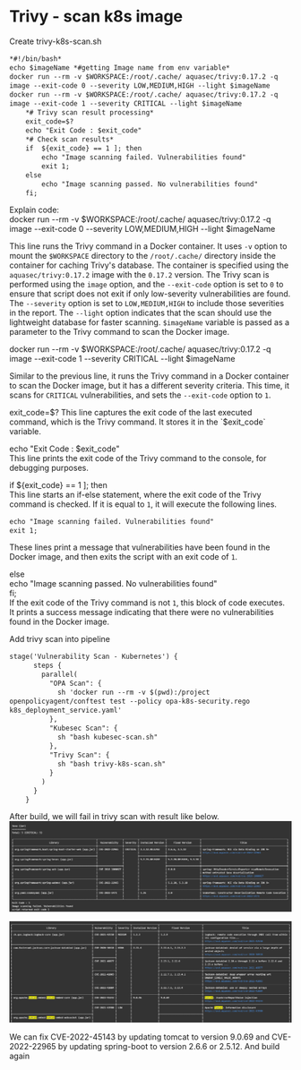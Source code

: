 # Trivy - scan k8s image
Create trivy-k8s-scan.sh  

```
*#!/bin/bash*  
echo $imageName *#getting Image name from env variable*  
docker run --rm -v $WORKSPACE:/root/.cache/ aquasec/trivy:0.17.2 -q image --exit-code 0 --severity LOW,MEDIUM,HIGH --light $imageName  
docker run --rm -v $WORKSPACE:/root/.cache/ aquasec/trivy:0.17.2 -q image --exit-code 1 --severity CRITICAL --light $imageName  
    *# Trivy scan result processing*  
    exit_code=$?  
    echo "Exit Code : $exit_code"  
    *# Check scan results*  
    if  ${exit_code} == 1 ]; then  
        echo "Image scanning failed. Vulnerabilities found"  
        exit 1;  
    else  
        echo "Image scanning passed. No vulnerabilities found"  
    fi;
``` 
  
  
Explain code:  
docker run --rm -v $WORKSPACE:/root/.cache/ aquasec/trivy:0.17.2 -q image --exit-code 0 --severity LOW,MEDIUM,HIGH --light $imageName  
  
This line runs the Trivy command in a Docker container. It uses `-v` option to mount the `$WORKSPACE` directory to the `/root/.cache/` directory inside the container for caching Trivy's database. The container is specified using the `aquasec/trivy:0.17.2` image with the `0.17.2` version. The Trivy scan is performed using the `image` option, and the `--exit-code` option is set to `0` to ensure that script does not exit if only low-severity vulnerabilities are found. The `--severity` option is set to `LOW,MEDIUM,HIGH` to include those severities in the report. The `--light` option indicates that the scan should use the lightweight database for faster scanning. `$imageName` variable is passed as a parameter to the Trivy command to scan the Docker image.  
  
docker run --rm -v $WORKSPACE:/root/.cache/ aquasec/trivy:0.17.2 -q image --exit-code 1 --severity CRITICAL --light $imageName  
  
Similar to the previous line, it runs the Trivy command in a Docker container to scan the Docker image, but it has a different severity criteria. This time, it scans for `CRITICAL` vulnerabilities, and sets the `--exit-code` option to `1`.  
  
exit_code=$?  
This line captures the exit code of the last executed command, which is the Trivy command. It stores it in the `$exit_code` variable.  
  
echo "Exit Code : $exit_code"  
This line prints the exit code of the Trivy command to the console, for debugging purposes.  
  
  
if  ${exit_code} == 1 ]; then  
This line starts an if-else statement, where the exit code of the Trivy command is checked. If it is equal to `1`, it will execute the following lines.  
  
  
    echo "Image scanning failed. Vulnerabilities found"  
    exit 1;  
These lines print a message that vulnerabilities have been found in the Docker image, and then exits the script with an exit code of `1`.  
  
  
else  
        echo "Image scanning passed. No vulnerabilities found"  
    fi;  
If the exit code of the Trivy command is not `1`, this block of code executes. It prints a success message indicating that there were no vulnerabilities found in the Docker image.  
  
  
  
Add trivy scan into pipeline  

```
stage('Vulnerability Scan - Kubernetes') {  
      steps {  
        parallel(  
          "OPA Scan": {  
            sh 'docker run --rm -v $(pwd):/project openpolicyagent/conftest test --policy opa-k8s-security.rego k8s_deployment_service.yaml'  
          },  
          "Kubesec Scan": {  
            sh "bash kubesec-scan.sh"  
          },  
          "Trivy Scan": {  
            sh "bash trivy-k8s-scan.sh"  
          }  
        )  
      }  
    }
``` 
  
  
After build, we will fail in trivy scan with result like below.  
![Image-1](images/Trivy-scank8simage_1.png)  
  
![Image-2](images/Trivy-scank8simage_2.png)  
  
We can fix CVE-2022-45143 by updating tomcat to version 9.0.69 and CVE-2022-22965 by updating spring-boot to version 2.6.6 or 2.5.12. And build again  

